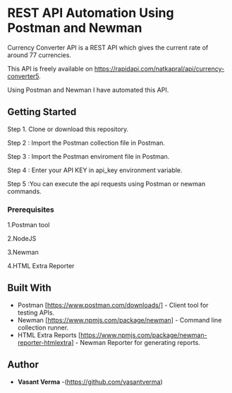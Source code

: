# REST API Automation Using Postman and Newman

Currency Converter API is a REST API which gives the current rate of around 77 currencies.

This API is freely available on https://rapidapi.com/natkapral/api/currency-converter5.

Using Postman and Newman I have automated this API.

## Getting Started

Step 1. Clone or download this repository.

Step 2 : Import the Postman collection file in Postman.

Step 3 : Import the Postman enviroment file in Postman.

Step 4 : Enter your API KEY in api_key environment variable.

Step 5 :You can execute the api requests using Postman  or newman commands.

### Prerequisites

1.Postman tool

2.NodeJS

3.Newman

4.HTML Extra Reporter

## Built With

* Postman [https://www.postman.com/downloads/] - Client tool for testing APIs.
* Newman  [https://www.npmjs.com/package/newman] - Command line collection runner.
* HTML Extra Reports [https://www.npmjs.com/package/newman-reporter-htmlextra] - Newman Reporter for generating reports.


## Author

* **Vasant Verma** -(https://github.com/vasantverma)



